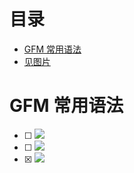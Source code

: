 # 目录
- [GFM 常用语法](#gfm-常用语法)
- [见图片]()

# GFM 常用语法

- [ ] <img src="https://img.shields.io/badge/GFM-文字-ff5722.svg?colorB=00CD00" />
- [ ] <img src="https://img.shields.io/badge/GFM-表格-ff5722.svg?colorB=ff69b4" />
- [x] <img src="https://img.shields.io/badge/GFM-图片-ff5722.svg?colorB=FFB6C1&" />





